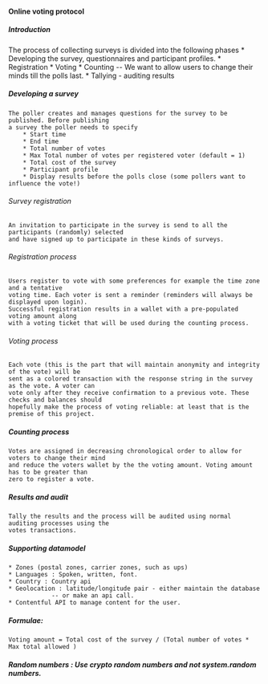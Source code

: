 #### Online voting protocol

##### Introduction

The process of collecting surveys is divided into the following phases
	* Developing the survey, questionnaires and participant profiles.
	* Registration
	* Voting
	* Counting -- We want to allow users to change their minds till the polls last.
	* Tallying - auditing results


##### Developing a survey
	The poller creates and manages questions for the survey to be published. Before publishing 
	a survey the poller needs to specify
		* Start time
		* End time
		* Total number of votes
		* Max Total number of votes per registered voter (default = 1)
		* Total cost of the survey
		* Participant profile
		* Display results before the polls close (some pollers want to influence the vote!)

###### Survey registration 
	An invitation to participate in the survey is send to all the participants (randomly) selected
	and have signed up to participate in these kinds of surveys. 

###### Registration process
	Users register to vote with some preferences for example the time zone and a tentative 
	voting time. Each voter is sent a reminder (reminders will always be displayed upon login). 
	Successful registration results in a wallet with a pre-populated voting amount along 
	with a voting ticket that will be used during the counting process.

###### Voting process
	Each vote (this is the part that will maintain anonymity and integrity of the vote) will be 
	sent as a colored transaction with the response string in the survey as the vote. A voter can 
	vote only after they receive confirmation to a previous vote. These checks and balances should
	hopefully make the process of voting reliable: at least that is the premise of this project.

##### Counting process
	Votes are assigned in decreasing chronological order to allow for voters to change their mind 
	and reduce the voters wallet by the the voting amount. Voting amount has to be greater than 
	zero to register a vote.

##### Results and audit
	Tally the results and the process will be audited using normal auditing processes using the 
	votes transactions.


##### Supporting datamodel
	* Zones (postal zones, carrier zones, such as ups)
	* Languages : Spoken, written, font.
	* Country : Country api
	* Geolocation : latitude/longitude pair - either maintain the database
				-- or make an api call.
	* Contentful API to manage content for the user.


##### Formulae:
	Voting amount = Total cost of the survey / (Total number of votes * Max total allowed )

##### Random numbers : Use crypto random numbers and not system.random numbers.